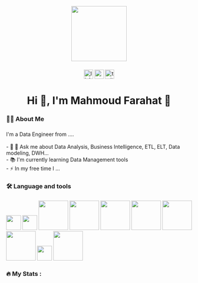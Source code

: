 <div align="center">
  <img height="150" src="https://media.giphy.com/media/M9gbBd9nbDrOTu1Mqx/giphy.gif"  />
</div>

###

<div align="center">
  <img src="https://img.shields.io/static/v1?message=LinkedIn&logo=linkedin&label=&color=0077B5&logoColor=white&labelColor=&style=for-the-badge" height="25" alt="linkedin logo"  />
  <img src="https://img.shields.io/static/v1?message=Youtube&logo=youtube&label=&color=FF0000&logoColor=white&labelColor=&style=for-the-badge" height="25" alt="youtube logo"  />
  <img src="https://img.shields.io/static/v1?message=Twitter&logo=twitter&label=&color=1DA1F2&logoColor=white&labelColor=&style=for-the-badge" height="25" alt="twitter logo"  />
</div>

###

<h1 align="center">Hi 👋, I'm Mahmoud Farahat
👋</h1>

###

<h3 align="left">👩‍💻  About Me</h3>

###

<p align="left">I'm a Data Engineer from ....<br><br>- 🔭 💬 Ask me about Data Analysis, Business Intelligence, ETL, ELT, Data modeling, DWH...<br>- 📚 I'm currently learning Data Management tools <br>- ⚡ In my free time I ...</p>

###

<h3 align="left">🛠 Language and tools</h3>

###

<div align="left">
  <img src="https://cdn.jsdelivr.net/gh/devicons/devicon@latest/icons/apacheairflow/apacheairflow-original.svg" height="40"  width="40"  />  
  
  <img src="https://cdn.jsdelivr.net/gh/devicons/devicon@latest/icons/apachespark/apachespark-original-wordmark.svg" height="40"  width="40" />
  
  <img src="https://cdn.jsdelivr.net/gh/devicons/devicon@latest/icons/azuresqldatabase/azuresqldatabase-original.svg" height="80" width="80"/>

<img src="https://cdn.jsdelivr.net/gh/devicons/devicon@latest/icons/docker/docker-original-wordmark.svg" height="80"  width="80" />

<img src="https://cdn.jsdelivr.net/gh/devicons/devicon@latest/icons/kubernetes/kubernetes-original-wordmark.svg" height="80"  width="80" />

<img src="https://cdn.jsdelivr.net/gh/devicons/devicon@latest/icons/leetcode/leetcode-original-wordmark.svg" height="80"  width="80" />

<img src="https://cdn.jsdelivr.net/gh/devicons/devicon@latest/icons/hadoop/hadoop-original-wordmark.svg" height="80"  width="80"/>

<img src="https://cdn.jsdelivr.net/gh/devicons/devicon@latest/icons/matplotlib/matplotlib-original-wordmark.svg" height="80"  width="80" />

<img src="https://cdn.jsdelivr.net/gh/devicons/devicon@latest/icons/mysql/mysql-original-wordmark.svg" height="40"  width="40" />

<img src="https://cdn.jsdelivr.net/gh/devicons/devicon@latest/icons/numpy/numpy-original-wordmark.svg" height="80"  width="80" />
         
</div>

###

<h3 align="left">🔥   My Stats :</h3>

###
